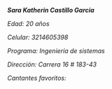 ***Sara Katherin Castillo Garcia***

_Edad: 20 años_

_Celular: 3214605398_

_Programa: Ingeniería de sistemas_

_Dirección: Carrera 16 # 183-43_

_Cantantes favoritos:_

